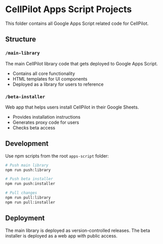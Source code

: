 # CellPilot Apps Script Projects

This folder contains all Google Apps Script related code for CellPilot.

## Structure

### `/main-library`
The main CellPilot library code that gets deployed to Google Apps Script.
- Contains all core functionality
- HTML templates for UI components
- Deployed as a library for users to reference

### `/beta-installer`
Web app that helps users install CellPilot in their Google Sheets.
- Provides installation instructions
- Generates proxy code for users
- Checks beta access

## Development

Use npm scripts from the root `apps-script` folder:

```bash
# Push main library
npm run push:library

# Push beta installer
npm run push:installer

# Pull changes
npm run pull:library
npm run pull:installer
```

## Deployment

The main library is deployed as version-controlled releases.
The beta installer is deployed as a web app with public access.
